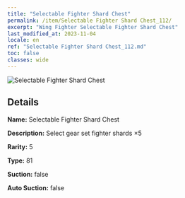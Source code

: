 ```yaml
---
title: "Selectable Fighter Shard Chest"
permalink: /item/Selectable Fighter Shard Chest_112/
excerpt: "Wing Fighter Selectable Fighter Shard Chest"
last_modified_at: 2023-11-04
locale: en
ref: "Selectable Fighter Shard Chest_112.md"
toc: false
classes: wide
---
```



 ![Selectable Fighter Shard Chest](/images/item/Selectable_Fighter_Shard_Chest_p.png)



## Details

 **Name:** Selectable Fighter Shard Chest 

 **Description:** Select gear set fighter shards ×5

 **Rarity:** 5 

 **Type:** 81 

 **Suction:** false 

 **Auto Suction:** false 


